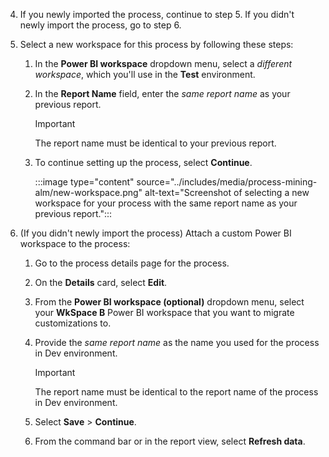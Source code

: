 4. If you newly imported the process, continue to step 5. If you didn't newly import the process, go to step 6.

1. Select a new workspace for this process by following these steps:
    1. In the **Power BI workspace** dropdown menu, select a *different workspace*, which you'll use in the **Test** environment.
    1. In the **Report Name** field, enter the *same report name* as your previous report.

        > [!IMPORTANT]
        > The report name must be identical to your previous report.

    1. To continue setting up the process, select **Continue**.

       :::image type="content" source="../includes/media/process-mining-alm/new-workspace.png" alt-text="Screenshot of selecting a new workspace for your process with the same report name as your previous report.":::

1. (If you didn't newly import the process) Attach a custom Power BI workspace to the process:
    1. Go to the process details page for the process.
    1. On the **Details** card, select **Edit**.
    1. From the **Power BI workspace (optional)** dropdown menu, select your **WkSpace B** Power BI workspace that you want to migrate customizations to.
    1. Provide the *same report name* as the name you used for the process in Dev environment.

        > [!IMPORTANT]
        >
        > The report name must be identical to the report name of the process in Dev environment.

    1. Select **Save** > **Continue**.
    1. From the command bar or in the report view, select **Refresh data**.
